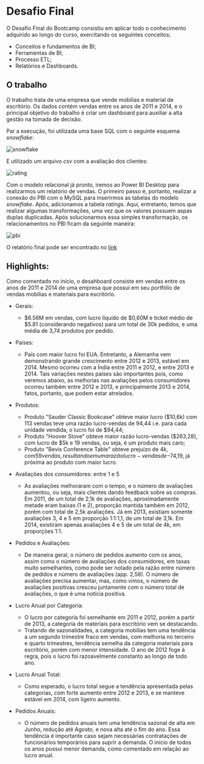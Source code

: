 # Desafio Final

O Desafio Final do Bootcamp consistiu em aplicar todo o conhecimento adquirido ao longo do curso, exercitando os seguintes conceitos:
- Conceitos e fundamentos de BI;
- Ferramentas de BI;
- Processo ETL;
- Relatórios e Dashboards.

## O trabalho

O trabalho trata de uma empresa que vende mobílias e material de escritório. Os dados contém vendas entre os anos de 2011 e 2014, e o principal objetivo do trabalho é criar um dashboard para auxiliar a alta gestão na tomada de decisão.

Par a execução, foi utilizada uma base SQL com o seguinte esquema *snowflake*:

![snowflake](https://user-images.githubusercontent.com/63553829/92404035-09d25380-f109-11ea-86cd-3757aacf09c2.png)

E utilizado um arquivo *csv* com a avaliação dos clientes:

![rating](https://user-images.githubusercontent.com/63553829/92404218-6766a000-f109-11ea-9a7b-d1898655a61e.png)

Com o modelo relacional já pronto, iremos ao Power BI Desktop para realizarmos um relatório de vendas.
O primeiro passo é, portanto, realizar a conexão do PBI com o MySQL para inserirmos as tabelas do modelo *snowflake*. Após, adicionamos a tabela *ratings*. Aqui, entretanto, temos que realizar algumas transformações, uma vez que os valores possuem aspas duplas duplicadas. Após solucionarmos essa simples transformação, os relacionamentos no PBI ficam da seguinte maneira:

![pbi](https://user-images.githubusercontent.com/63553829/92509023-f5ad5580-f1df-11ea-8fbb-316f93af1ed9.png)

O relatório final pode ser encontrado no [link](https://app.powerbi.com/view?r=eyJrIjoiMjFlZTE3NWQtZWMwNi00MTI3LWIzMzMtYzgwNzdiYjEwMzg1IiwidCI6IjdlOTNlMjg2LWIyOWEtNDQ1NC1hNDFhLWU4NDE5ZWM5ZGViNSJ9&pageName=ReportSection)


## Highlights:

Como comentado no início, o desahboard consiste em vendas entre os anos de 2011 e 2014 de uma empresa que possui em seu portfólio de vendas mobílias e materiais para escritório.

- Gerais:
  - $6.56M em vendas, com lucro líquido de $0,60M e ticket médio de $5.81 (considerando negativos) para um total de 30k pedidos, e uma média de 3,74 produtos por pedido.
  
- Países:
  - País com maior lucro foi EUA. Entretanto, a Alemanha vem demonstrando grande crescimento entre 2012 e 2013, estável em 2014. Mesmo ocorreu com a Índia entre 2011 e 2012, e entre 2013 e 2014. Tais variações nestes países são importantes pois, como veremos abaixo, as melhorias nas avaliações pelos consumidores ocorreu também entre 2012 e 2013, e principalmente 2013 e 2014, fatos, portanto, que podem estar atrelados.

- Produtos:
  - Produto "Sauder Classic Bookcase" obteve maior lucro ($10,6k) com 113 vendas teve uma razão lucro-vendas de 94,44  i.e. para cada unidade vendida, o lucro foi de $94,44;
  - Produto "Hoover Stove" obteve maior razão lucro-vendas ($263,28), com lucro de $5k e 19 vendas, ou seja, é um produto mais caro;
  - Produto "Bevis Conference Table" obteve prejuízo de $4k, com 59 vendas, resultando em uma razão lucro-vendas de -$74,19, já próxima ao produto com maior lucro.
  
- Avaliações dos consumidores: entre 1 e 5
  - As avaliações melhoraram com o tempo, e o número de avaliações aumentou, ou seja, mais clientes dando feedback sobre as compras. Em 2011, de um total de 2,1k de avaliações, aproximadamente metade eram baixas (1 e 2), proporção mantida também em 2012, porém com total de 2,5k avaliações. Já em 2013, existiam somente avaliações 3, 4 e 5 em proporção 1:1:1,1, de um total de 3,1k. Em 2014, existiram apenas avaliações 4 e 5 de um total de 4k, em proporções 1:1.

- Pedidos e Avaliações:
  - De maneira geral, o número de pedidos aumento com os anos, assim como o número de avaliações dos consumidores, em taxas muito semelhantes, como pode ser notado pela razão entre número de pedidos e número de avaliações (app. 2,58). O número de avaliações precisa aumentar, mas, como vimos, o número de avaliações positivas cresceu juntamente com o número total de avaliações, o que é uma notícia positiva.

- Lucro Anual por Categoria:
  - O lucro por categoria foi semelhante em 2011 e 2012, porém a partir de 2013, a categoria de materiais para escritório vem se destacando.
  - Tratando de sazonalidades, a categoria mobílias tem uma tendência a um segundo trimestre fraco em vendas, com melhoria no terceiro e quarto trimestres, tendência semelha da categoria materiais para escritório, porém com menor intensidade. O ano de 2012 foge à regra, pois o lucro foi razoavelmente constanto ao longo de todo ano.

- Lucro Anual Total:
  - Como esperado, o lucro total segue a tendência apresentada pelas categorias, com forte aumento entre 2012 e 2013, e se manteve estável em 2014, com ligeiro aumento.
  
- Pedidos Anuais:
  - O número de pedidos anuais tem uma tendência sazonal de alta em Junho, redução até Agosto, e nova alta até o fim do ano. Essa tendência é importante caso sejam necessárias contratações de funcionários temporários para suprir a demanda. O início de todos os anos possui menor demanda, como comentado em relação ao lucro anual.
  

